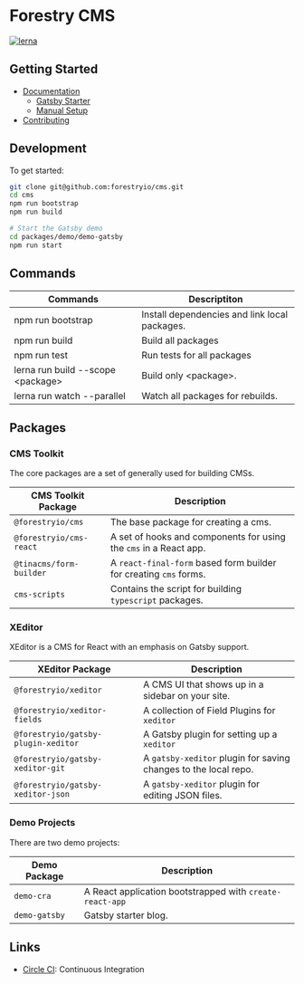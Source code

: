 # Forestry CMS

[![lerna](https://img.shields.io/badge/maintained%20with-lerna-cc00ff.svg)](https://lerna.js.org/)

## Getting Started

- [Documentation](./docs/README.md)
  - [Gatsby Starter](./gatsby/starter-setup.md)
  - [Manual Setup](./gatsby/manual-setup.md)
- [Contributing](./CONTRIBUTING.md)

## Development

To get started:

```bash
git clone git@github.com:forestryio/cms.git
cd cms
npm run bootstrap
npm run build

# Start the Gatsby demo
cd packages/demo/demo-gatsby
npm run start
```

## Commands

| Commands                           | Descriptiton                                  |
| ---------------------------------- | --------------------------------------------- |
| npm run bootstrap                  | Install dependencies and link local packages. |
| npm run build                      | Build all packages                            |
| npm run test                       | Run tests for all packages                    |
| lerna run build --scope \<package> | Build only \<package>.                        |
| lerna run watch --parallel         | Watch all packages for rebuilds.              |

## Packages

### CMS Toolkit

The core packages are a set of generally used for building CMSs.

| CMS Toolkit Package     | Description                                                       |
| ----------------------- | ----------------------------------------------------------------- |
| `@forestryio/cms`       | The base package for creating a cms.                              |
| `@forestryio/cms-react` | A set of hooks and components for using the `cms` in a React app. |
| `@tinacms/form-builder` | A `react-final-form` based form builder for creating `cms` forms. |
| `cms-scripts`           | Contains the script for building `typescript` packages.           |

### XEditor

XEditor is a CMS for React with an emphasis on Gatsby support.

| XEditor Package                     | Description                                                     |
| ----------------------------------- | --------------------------------------------------------------- |
| `@forestryio/xeditor`               | A CMS UI that shows up in a sidebar on your site.               |
| `@forestryio/xeditor-fields`        | A collection of Field Plugins for `xeditor`                     |
| `@forestryio/gatsby-plugin-xeditor` | A Gatsby plugin for setting up a `xeditor`                      |
| `@forestryio/gatsby-xeditor-git`    | A `gatsby-xeditor` plugin for saving changes to the local repo. |
| `@forestryio/gatsby-xeditor-json`   | A `gatsby-xeditor` plugin for editing JSON files.               |

### Demo Projects

There are two demo projects:

| Demo Package  | Description                                              |
| ------------- | -------------------------------------------------------- |
| `demo-cra`    | A React application bootstrapped with `create-react-app` |
| `demo-gatsby` | Gatsby starter blog.                                     |

## Links

- [Circle CI](https://circleci.com/gh/forestryio/cms): Continuous Integration
